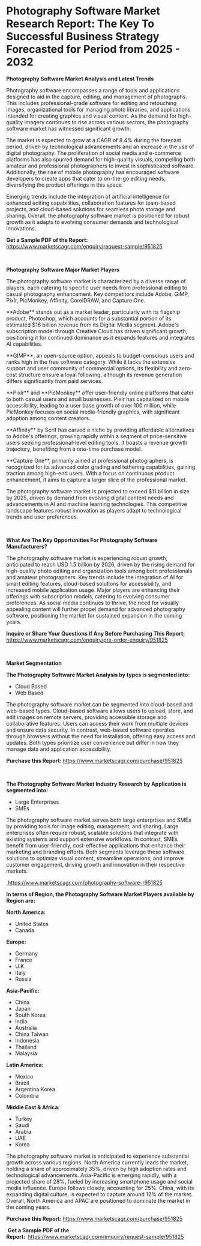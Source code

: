 <p><h1>Photography Software Market Research Report: The Key To Successful Business Strategy Forecasted for Period from 2025 - 2032</h1></p><p><strong>Photography Software Market Analysis and Latest Trends</strong></p>
<p><p>Photography software encompasses a range of tools and applications designed to aid in the capture, editing, and management of photographs. This includes professional-grade software for editing and retouching images, organizational tools for managing photo libraries, and applications intended for creating graphics and visual content. As the demand for high-quality imagery continues to rise across various sectors, the photography software market has witnessed significant growth.</p><p>The market is expected to grow at a CAGR of 8.4% during the forecast period, driven by technological advancements and an increase in the use of digital photography. The proliferation of social media and e-commerce platforms has also spurred demand for high-quality visuals, compelling both amateur and professional photographers to invest in sophisticated software. Additionally, the rise of mobile photography has encouraged software developers to create apps that cater to on-the-go editing needs, diversifying the product offerings in this space. </p><p>Emerging trends include the integration of artificial intelligence for enhanced editing capabilities, collaboration features for team-based projects, and cloud-based solutions for seamless photo storage and sharing. Overall, the photography software market is positioned for robust growth as it adapts to evolving consumer demands and technological innovations.</p></p>
<p><strong>Get a Sample PDF of the Report:&nbsp;</strong> <a href="https://www.marketscagr.com/enquiry/request-sample/951825?utm_campaign=2956&utm_medium=2&utm_source=Github&utm_content=ia&utm_term=17042025&utm_id=photography-software">https://www.marketscagr.com/enquiry/request-sample/951825</a></p>
<p>&nbsp;</p>
<p><strong>Photography Software Major Market Players</strong></p>
<p><p>The photography software market is characterized by a diverse range of players, each catering to specific user needs from professional editing to casual photography enhancement. Key competitors include Adobe, GIMP, Pixlr, PicMonkey, Affinity, CorelDRAW, and Capture One.</p><p>**Adobe** stands out as a market leader, particularly with its flagship product, Photoshop, which accounts for a substantial portion of its estimated $16 billion revenue from its Digital Media segment. Adobe's subscription model through Creative Cloud has driven significant growth, positioning it for continued dominance as it expands features and integrates AI capabilities.</p><p>**GIMP**, an open-source option, appeals to budget-conscious users and ranks high in the free software category. While it lacks the extensive support and user community of commercial options, its flexibility and zero-cost structure ensure a loyal following, although its revenue generation differs significantly from paid services.</p><p>**Pixlr** and **PicMonkey** offer user-friendly online platforms that cater to both casual users and small businesses. Pixlr has capitalized on mobile accessibility, leading to a user base growth of over 100 million, while PicMonkey focuses on social media-friendly graphics, with significant adoption among content creators.</p><p>**Affinity** by Serif has carved a niche by providing affordable alternatives to Adobe's offerings, growing rapidly within a segment of price-sensitive users seeking professional-level editing tools. It boasts a revenue growth trajectory, benefiting from a one-time purchase model.</p><p>**Capture One**, primarily aimed at professional photographers, is recognized for its advanced color grading and tethering capabilities, gaining traction among high-end users. With a focus on continuous product enhancement, it aims to capture a larger slice of the professional market.</p><p>The photography software market is projected to exceed $11 billion in size by 2025, driven by demand from evolving digital content needs and advancements in AI and machine learning technologies. This competitive landscape features robust innovation as players adapt to technological trends and user preferences.</p></p>
<p>&nbsp;</p>
<p><strong>What Are The Key Opportunities For Photography Software Manufacturers?</strong></p>
<p><p>The photography software market is experiencing robust growth, anticipated to reach USD 1.5 billion by 2026, driven by the rising demand for high-quality photo editing and organization tools among both professionals and amateur photographers. Key trends include the integration of AI for smart editing features, cloud-based solutions for accessibility, and increased mobile application usage. Major players are enhancing their offerings with subscription models, catering to evolving consumer preferences. As social media continues to thrive, the need for visually appealing content will further propel demand for advanced photography software, positioning the market for sustained expansion in the coming years.</p></p>
<p><strong>Inquire or Share Your Questions If Any Before Purchasing This Report:</strong> <a href="https://www.marketscagr.com/enquiry/pre-order-enquiry/951825?utm_campaign=2956&utm_medium=2&utm_source=Github&utm_content=ia&utm_term=17042025&utm_id=photography-software">https://www.marketscagr.com/enquiry/pre-order-enquiry/951825</a></p>
<p>&nbsp;</p>
<p><strong>Market Segmentation</strong></p>
<p><strong>The Photography Software Market Analysis by types is segmented into:</strong></p>
<p><ul><li>Cloud Based</li><li>Web Based</li></ul></p>
<p><p>The photography software market can be segmented into cloud-based and web-based types. Cloud-based software allows users to upload, store, and edit images on remote servers, providing accessible storage and collaborative features. Users can access their work from multiple devices and ensure data security. In contrast, web-based software operates through browsers without the need for installation, offering easy access and updates. Both types prioritize user convenience but differ in how they manage data and application accessibility.</p></p>
<p><strong>Purchase this Report:&nbsp;</strong><a href="https://www.marketscagr.com/purchase/951825?utm_campaign=2956&utm_medium=2&utm_source=Github&utm_content=ia&utm_term=17042025&utm_id=photography-software">https://www.marketscagr.com/purchase/951825</a></p>
<p>&nbsp;</p>
<p><strong>The Photography Software Market Industry Research by Application is segmented into:</strong></p>
<p><ul><li>Large Enterprises</li><li>SMEs</li></ul></p>
<p><p>The photography software market serves both large enterprises and SMEs by providing tools for image editing, management, and sharing. Large enterprises often require robust, scalable solutions that integrate with existing systems and support extensive workflows. In contrast, SMEs benefit from user-friendly, cost-effective applications that enhance their marketing and branding efforts. Both segments leverage these software solutions to optimize visual content, streamline operations, and improve customer engagement, driving growth and innovation in their respective markets.</p></p>
<p><a href="https://www.marketscagr.com/photography-software-r951825?utm_campaign=2956&utm_medium=2&utm_source=Github&utm_content=ia&utm_term=17042025&utm_id=photography-software">&nbsp;https://www.marketscagr.com/photography-software-r951825</a></p>
<p><strong>In terms of Region, the Photography Software Market Players available by Region are:</strong></p>
<p>
    <p> <strong> North America: </strong>
        <ul>
            <li>United States</li>
            <li>Canada</li>
        </ul>
        </p> 
    <p> <strong> Europe: </strong>
        <ul>
            <li>Germany</li>
            <li>France</li>
            <li>U.K.</li>
            <li>Italy</li>
            <li>Russia</li>
        </ul>
        </p> 
    <p> <strong> Asia-Pacific: </strong>
        <ul>
            <li>China</li>
            <li>Japan</li>
            <li>South Korea</li>
            <li>India</li>
            <li>Australia</li>
            <li>China Taiwan</li>
            <li>Indonesia</li>
            <li>Thailand</li>
            <li>Malaysia</li>
        </ul>
        </p> 
    <p> <strong> Latin America: </strong>
        <ul>
            <li>Mexico</li>
            <li>Brazil</li>
            <li>Argentina Korea</li>
            <li>Colombia</li>
        </ul>
        </p> 
    <p> <strong> Middle East & Africa: </strong>
        <ul>
            <li>Turkey</li>
            <li>Saudi</li>
            <li>Arabia</li>
            <li>UAE</li>
            <li>Korea</li>
        </ul>
    </p>
    </p>
<p><p>The photography software market is anticipated to experience substantial growth across various regions. North America currently leads the market, holding a share of approximately 35%, driven by high adoption rates and technological advancements. Asia-Pacific is emerging rapidly, with a projected share of 28%, fueled by increasing smartphone usage and social media influence. Europe follows closely, accounting for 25%. China, with its expanding digital culture, is expected to capture around 12% of the market. Overall, North America and APAC are positioned to dominate the market in the coming years.</p></p>
<p><strong>Purchase this Report: </strong><a href="https://www.marketscagr.com/purchase/951825?utm_campaign=2956&utm_medium=2&utm_source=Github&utm_content=ia&utm_term=17042025&utm_id=photography-software">https://www.marketscagr.com/purchase/951825</a></p>
<p>&nbsp;<strong>Get a Sample PDF of the Report:&nbsp;&nbsp;</strong><a href="https://www.marketscagr.com/enquiry/request-sample/951825?utm_campaign=2956&utm_medium=2&utm_source=Github&utm_content=ia&utm_term=17042025&utm_id=photography-software">https://www.marketscagr.com/enquiry/request-sample/951825</a></p>
<p><strong></strong></p>
<p><p></p><p></p><p></p></p>
